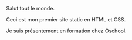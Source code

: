 Salut tout le monde.

Ceci est mon premier site static en HTML et CSS.

Je suis présentement en formation chez Oschool.
